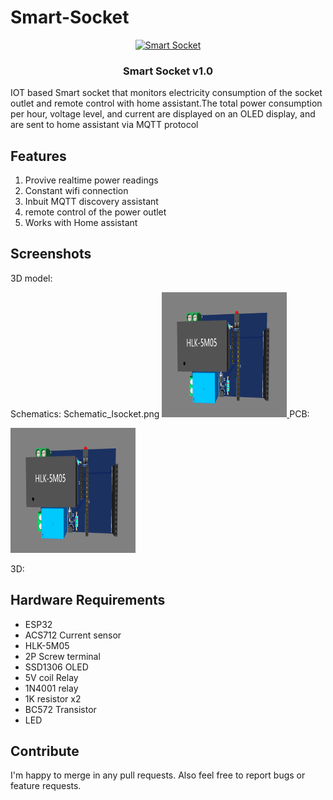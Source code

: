 # Smart-Socket

<p align="center">
    <a href="https://github.com/Savjee/home-energy-monitor" rel="noopener">
        <img width=200px height=200px src = "https://www.qualityimprint.com/cdn/shop/products/Q143911-wifi-smart-plugs-with-logo-1_large.jpg?v=1570048495" alt="Smart Socket">
    </a>
</p>

<h3 align="center">Smart Socket v1.0</h3>



IOT based Smart socket that monitors electricity consumption of the socket outlet and remote control with home assistant.The total power consumption per hour, voltage level, and current are displayed on an OLED display, and are sent to home assistant via MQTT protocol

## Features

1. Provive realtime power readings
2. Constant wifi connection
3. Inbuit MQTT discovery assistant
4. remote control of the power outlet
5. Works with Home assistant






## Screenshots

3D model:



Schematics:
Schematic_Isocket.png
<a href="https://github.com/Savjee/home-energy-monitor" rel="noopener">
        <img width=200px height=200px src = "https://github.com/aliyou-sn/Smart-Socket/blob/main/images/PCB3D.png" alt="Smart Socket">
    </a>
PCB:

<a href="https://github.com/Savjee/home-energy-monitor" rel="noopener">
        <img width=200px height=200px src = "https://github.com/aliyou-sn/Smart-Socket/blob/main/images/PCB3D.png" alt="Smart Socket">
    </a>

3D:

## Hardware Requirements

* ESP32
* ACS712 Current sensor
* HLK-5M05
* 2P Screw terminal
* SSD1306 OLED
* 5V coil Relay
* 1N4001 relay
* 1K resistor x2
* BC572 Transistor
* LED





## Contribute

I'm happy to merge in any pull requests. Also feel free to report bugs or feature requests.
